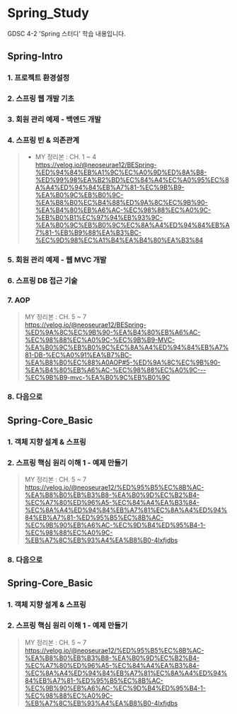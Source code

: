 # Spring_Study

GDSC 4-2 'Spring 스터디' 학습 내용입니다.

## Spring-Intro

### 1. 프로젝트 환경설정
### 2. 스프링 웹 개발 기초
### 3. 회원 관리 예제 - 백엔드 개발
### 4. 스프링 빈 & 의존관계

> - MY 정리본 : CH. 1 ~ 4 <br />
>    https://velog.io/@neoseurae12/BESpring-%ED%94%84%EB%A1%9C%EC%A0%9D%ED%8A%B8-%ED%99%98%EA%B2%BD%EC%84%A4%EC%A0%95%EC%8A%A4%ED%94%84%EB%A7%81-%EC%9B%B9-%EA%B0%9C%EB%B0%9C-%EA%B8%B0%EC%B4%88%ED%9A%8C%EC%9B%90-%EA%B4%80%EB%A6%AC-%EC%98%88%EC%A0%9C-%EB%B0%B1%EC%97%94%EB%93%9C-%EA%B0%9C%EB%B0%9C%EC%8A%A4%ED%94%84%EB%A7%81-%EB%B9%88%EA%B3%BC-%EC%9D%98%EC%A1%B4%EA%B4%80%EA%B3%84

### 5. 회원 관리 예제 - 웹 MVC 개발
### 6. 스프링 DB 접근 기술
### 7. AOP

> MY 정리본 : CH. 5 ~ 7 <br />
> https://velog.io/@neoseurae12/BESpring-%ED%9A%8C%EC%9B%90-%EA%B4%80%EB%A6%AC-%EC%98%88%EC%A0%9C-%EC%9B%B9-MVC-%EA%B0%9C%EB%B0%9C%EC%8A%A4%ED%94%84%EB%A7%81-DB-%EC%A0%91%EA%B7%BC-%EA%B8%B0%EC%88%A0AOP#5-%ED%9A%8C%EC%9B%90-%EA%B4%80%EB%A6%AC-%EC%98%88%EC%A0%9C---%EC%9B%B9-mvc-%EA%B0%9C%EB%B0%9C

### 8. 다음으로

## Spring-Core_Basic

### 1. 객체 지향 설계 & 스프링
### 2. 스프링 핵심 원리 이해 1 - 예제 만들기

> MY 정리본 : CH. 5 ~ 7 <br />
> https://velog.io/@neoseurae12/%ED%95%B5%EC%8B%AC-%EA%B8%B0%EB%B3%B8-%EA%B0%9D%EC%B2%B4-%EC%A7%80%ED%96%A5-%EC%84%A4%EA%B3%84-%EC%8A%A4%ED%94%84%EB%A7%81%EC%8A%A4%ED%94%84%EB%A7%81-%ED%95%B5%EC%8B%AC-%EC%9B%90%EB%A6%AC-%EC%9D%B4%ED%95%B4-1-%EC%98%88%EC%A0%9C-%EB%A7%8C%EB%93%A4%EA%B8%B0-4lxfjdbs

### 8. 다음으로

## Spring-Core_Basic

### 1. 객체 지향 설계 & 스프링
### 2. 스프링 핵심 원리 이해 1 - 예제 만들기

> MY 정리본 : CH. 5 ~ 7 <br />
> https://velog.io/@neoseurae12/%ED%95%B5%EC%8B%AC-%EA%B8%B0%EB%B3%B8-%EA%B0%9D%EC%B2%B4-%EC%A7%80%ED%96%A5-%EC%84%A4%EA%B3%84-%EC%8A%A4%ED%94%84%EB%A7%81%EC%8A%A4%ED%94%84%EB%A7%81-%ED%95%B5%EC%8B%AC-%EC%9B%90%EB%A6%AC-%EC%9D%B4%ED%95%B4-1-%EC%98%88%EC%A0%9C-%EB%A7%8C%EB%93%A4%EA%B8%B0-4lxfjdbs

